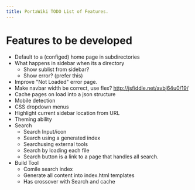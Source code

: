 ```yaml
---
title: PortaWiki TODO List of Features.
---
```


Features to be developed
========================

* Default to a (configed) home page in subdirectories
* What happens in sidebar when its a directory
    * Show sublist from sidebar?
    * Show error? (prefer this)
* Improve "Not Loaded" error page.
* Make navbar width be correct, use flex? http://jsfiddle.net/avbj64u0/19/
* Cache pages on load into a json structure
* Mobile detection
* CSS dropdown menus
* Highlight current sidebar location from URL
* Theming ability
* Search 
    * Search Input/icon
    * Search using a generated index
    * Searchusing external tools
    * Search by loading each file
    * Search button is a link to a page that handles all search.
* Build Tool
    * Comile search index
    * Generate all content into index.html templates
    * Has crossover with Search and cache
